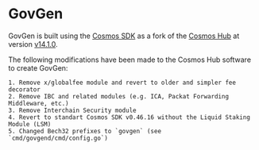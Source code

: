 # GovGen

GovGen is built using the [Cosmos SDK](https://github.com/cosmos/cosmos-sdk) as a fork of the [Cosmos Hub](https://github.com/cosmos/gaia) at version [v14.1.0](https://github.com/cosmos/gaia/releases/tag/v14.1.0).

The following modifications have been made to the Cosmos Hub software to create GovGen:

    1. Remove x/globalfee module and revert to older and simpler fee decorator
    2. Remove IBC and related modules (e.g. ICA, Packat Forwarding Middleware, etc.)
    3. Remove Interchain Security module
    4. Revert to standart Cosmos SDK v0.46.16 without the Liquid Staking Module (LSM)
    5. Changed Bech32 prefixes to `govgen` (see `cmd/govgend/cmd/config.go`)
